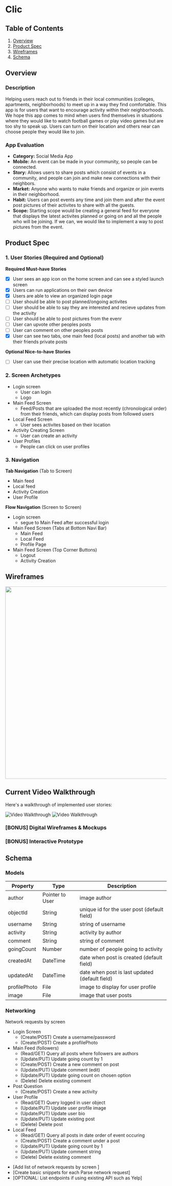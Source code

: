 # Clic

## Table of Contents
1. [Overview](#Overview)
1. [Product Spec](#Product-Spec)
1. [Wireframes](#Wireframes)
2. [Schema](#Schema)


## Overview
### Description
Helping users reach out to friends in their local communities (colleges,  apartments, neighborhoods) to meet up in a way they find comfortable.
This app is for users that want to encourage activity within their neighborhoods. We hope this app comes to mind when users find themselves in situations where they would like to watch football games or play video games but are too shy to speak up. Users can turn on their location and others near can choose people they would like to join.

### App Evaluation
- **Category:** Social Media App
- **Mobile:** An event can be made in your community, so people can be connected.
- **Story:** Allows users to share posts which consist of events in a community, and people can join and make new connections with their neighbors.
- **Market:** Anyone who wants to make friends and organize or join events in their neighborhood. 
- **Habit:** Users can post events any time and join them and after the event post pictures of their activites to share with all the guests. 
- **Scope:** Starting scope would be creating a general feed for everyone that displays the latest activites planned or going on and all the people who will be joining. If we can, we would like to implement a way to post pictures from the event. 


## Product Spec

### 1. User Stories (Required and Optional)

**Required Must-have Stories**

* [x] User sees an app icon on the home screen and can see a styled launch screen
* [x] Users can run applications on their own device
* [x] Users are able to view an organized login page
* [ ] User should be able to post planned/ongoing activites
* [ ] User should be able to say they are interested and recieve updates from the activity
* [ ] User should be able to post pictures from the evenr
* [ ] User can upvote other peoples posts
* [ ] User can comment on other peoples posts
* [x] User can see two tabs, one main feed (local posts) and another tab with their friends private posts

**Optional Nice-to-have Stories**

* [ ] User can use their precise location with automatic location tracking

### 2. Screen Archetypes

* Login screen
   * User can login
   * Logo
* Main Feed Screen
   * Feed/Posts that are uploaded the most recently (chronological order) from their friends, which can display posts from followed users
* Local Feed Screen
   * User sees activites based on their location
* Activity Creating Screen
    * User can create an activity
* User Profiles
    * People can click on user profiles


### 3. Navigation

**Tab Navigation** (Tab to Screen)

* Main feed
* Local feed
* Activity Creation
* User Profile

**Flow Navigation** (Screen to Screen)

* Login screen
   * segue to Main Feed after successful login
* Main Feed Screen (Tabs at Bottom Navi Bar)
   * Main Feed
   * Local Feed
   * Profile Page
* Main Feed Screen (Top Corner Buttons)
   * Logout
   * Activity Creation


## Wireframes

<img src="https://i.imgur.com/lO4PIoS.jpg" width=600>

## Current Video Walkthrough

Here's a walkthrough of implemented user stories:

<img src='http://g.recordit.co/7Jws9s6I9Q.gif' title='Video Walkthrough' width='' alt='Video Walkthrough' />
<img src='http://g.recordit.co/s69Hxa17Yy.gif' title='Video Walkthrough' width='' alt='Video Walkthrough' />

### [BONUS] Digital Wireframes & Mockups

### [BONUS] Interactive Prototype

## Schema 
### Models
| Property      | Type     | Description |
| ------------- | -------- | ------------|
| author        | Pointer to User| image author |
| objectId      | String   | unique id for the user post (default field) |
| username      | String   | string of username
| activity      | String   | activity by author |
| comment       | String   | string of comment |
| goingCount    | Number   | number of people going to activity |
| createdAt     | DateTime | date when post is created (default field) |
| updatedAt     | DateTime | date when post is last updated (default field)
| profilePhoto  | File     | image to display for user profile |
| image         | File     | image that user posts |

### Networking
Network requests by screen
* Login Screen
    * (Create/POST) Create a username/password
    * (Create/POST) Create a profilePhoto
* Main Feed (followers)
    * (Read/GET) Query all posts where followers are authors 
    * (Update/PUT) Update going count by 1
    * (Create/POST) Create a new comment on post
    * (Update/PUT) Update comment (edit)
    * (Update/PUT) Update going count on chosen option
    * (Delete) Delete existing comment
* Post Question
    * (Create/POST) Create a new activity
* User Profile
    * (Read/GET) Query logged in user object
    * (Update/PUT) Update user profile image
    * (Update/PUT) Update user bio
    * (Update/PUT) Update existing post
    * (Delete) Delete post
* Local Feed
    * (Read/GET) Query all posts in date order of event occuring
    * (Create/POST) Create a comment under a post
    * (Update/PUT) Update going count by 1
    * (Update/PUT) Update comment string
    * (Delete) Delete existing comment
  
- [Add list of network requests by screen ]
- [Create basic snippets for each Parse network request]
- [OPTIONAL: List endpoints if using existing API such as Yelp]
